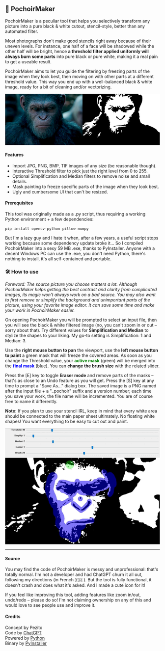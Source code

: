 ## 🎨 PochoirMaker

PochoirMaker is a peculiar tool that helps you selectively transform any picture into a pure black & white cutout, stencil-style, better than any automated filter.

Most photographs don't make good stencils right away because of their uneven levels. For instance, one half of a face will be shadowed while the other half will be bright, hence **a threshold filter applied uniformly will always burn some parts** into pure black or pure white, making it a real pain to get a useable result.

PochoirMaker aims to let you guide the filtering by freezing parts of the image when they look best, then moving on with other parts at a different threshold value. This way you end up with a well-balanced black & white image, ready for a bit of cleaning and/or vectorizing.

![Screenshot](PochoirMaker.png)

#### Features

- Import JPG, PNG, BMP, TIF images of any size (be reasonable though).
- Interactive Threshold filter to pick just the right level from 0 to 255.
- Optional Simplification and Median filters to remove noise and small details.
- Mask painting to freeze specific parts of the image when they look best.
- Ugly and cumbersome UI that can't be resized.

#### Prerequisites

This tool was originally made as a .py script, thus requiring a working Python environment + a few dependencies:

```
pip install opencv-python pillow numpy
```

But I'm a lazy guy and I hate it when, after a few years, a useful script stops working because some dependency update broke it... So I compiled PochoirMaker into a sexy 59 MB .exe, thanks to PyInstaller. Anyone with a decent Windows PC can use the .exe, you don't need Python, there's nothing to install, it's all self-contained and portable.

### 🛠️ How to use

*Foreword: The source picture you choose matters a lot. Although PochoirMaker helps getting the best contrast and clarity from complicated images, its magic won't always work on a bad source. You may also want to first remove or simplify the background and unimportant parts of the picture, using your favorite image editor. It can save some time and make your work in PochoirMaker easier.*

On opening PochoirMaker you will be prompted to select an input file, then you will see the black & white filtered image (no, you can't zoom in or out – sorry about that). Try different values for **Simplification and Median** to stylize the shapes to your liking. My go-to setting is Simplification: 1 and Median: 3.

Use the **right mouse button to pan** the viewport, use the **left mouse button to paint** a green mask that will freeze the covered areas. As soon as you change the Threshold value, your <span style="color: green;">**active mask**</span> (green) will be merged into the <span style="color: blue;">**final mask**</span> (blue). You can **change the brush size** with the related slider.

Press the [E] key to toggle **Eraser mode** and remove parts of the masks – that's as close to an Undo feature as you will get. Press the [S] key at any time to prompt a "Save As..." dialog box. The saved image is a PNG named after the input file + a "_pochoir" suffix and a version number; each time you save your work, the file name will be incremented. You are of course free to name it differently.

**Note:** If you plan to use your stencil IRL, keep in mind that every white area should be connected to the main paper sheet ultimately. No floating white shapes! You want everything to be easy to cut out and paint.

![Screenshot](PochoirMaker.gif)

---

#### Source

You may find the code of PochoirMaker is messy and unprofessional: that's totally normal. I'm not a developer and had ChatGPT churn it all out, following my directions (in French 🇫🇷 ). But the tool is fully functional, it doesn't crash and does what it's asked. And I made a cute icon for it!

If you feel like improving this tool, adding features like zoom in/out, undo/redo – please do so! I'm not claiming ownership on any of this and would love to see people use and improve it.

#### Credits

Concept by Pezito  
Code by [ChatGPT](https://chatgpt.com)  
Powered by [Python](https://www.python.org)  
Binary by [PyInstaller](https://pyinstaller.org)
